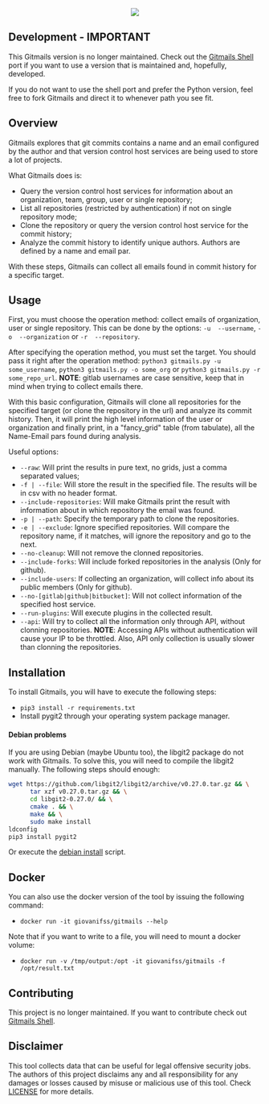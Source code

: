 <p align="center"><img src="https://s9.postimg.cc/70vgwyp73/LOGO_PROPOSAL_FOR_GITMAILS_9b.png"></p>

## Development - IMPORTANT
This Gitmails version is no longer maintained. Check out the [Gitmails Shell](https://github.com/giovanifss/Gitmails-sh)
port if you want to use a version that is maintained and, hopefully, developed.

If you do not want to use the shell port and prefer the Python version, feel free to fork Gitmails and direct it to
whenever path you see fit.

## Overview
Gitmails explores that git commits contains a name and an email configured by the author and that version control
host services are being used to store a lot of projects.

What Gitmails does is:
- Query the version control host services for information about an organization, team, group, user or single repository;
- List all repositories (restricted by authentication) if not on single repository mode;
- Clone the repository or query the version control host service for the commit history;
- Analyze the commit history to identify unique authors. Authors are defined by a name and email par.

With these steps, Gitmails can collect all emails found in commit history for a specific target.

## Usage
First, you must choose the operation method: collect emails of organization, user or single repository. This can be
done by the options: `-u  --username`, `-o  --organization` or `-r  --repository`.

After specifying the operation method, you must set the target. You should pass it right after the operation method:
`python3 gitmails.py -u some_username`, `python3 gitmails.py -o some_org` or `python3 gitmails.py -r some_repo_url`.
**NOTE**: gitlab usernames are case sensitive, keep that in mind when trying to collect emails there.

With this basic configuration, Gitmails will clone all repositories for the specified target (or clone the repository in
the url) and analyze its commit history. Then, it will print the high level information of the user or organization and
finally print, in a "fancy_grid" table (from tabulate), all the Name-Email pars found during analysis.

Useful options:
- `--raw`: Will print the results in pure text, no grids, just a comma separated values;
- `-f | --file`: Will store the result in the specified file. The results will be in csv with no header format.
- `--include-repositories`: Will make Gitmails print the result with information about in which repository the
email was found.
- `-p | --path`: Specify the temporary path to clone the repositories.
- `-e | --exclude`: Ignore specified repositories. Will compare the repository name, if it matches, will ignore
the repository and go to the next.
- `--no-cleanup`: Will not remove the clonned repositories.
- `--include-forks`: Will include forked repositories in the analysis (Only for github).
- `--include-users`: If collecting an organization, will collect info about its public members (Only for github).
- `--no-[gitlab|github|bitbucket]`: Will not collect information of the specified host service.
- `--run-plugins`: Will execute plugins in the collected result.
- `--api`: Will try to collect all the information only through API, without clonning repositories.
**NOTE**: Accessing APIs without authentication will cause your IP to be throttled. Also, API only collection is usually
slower than clonning the repositories.

## Installation
To install Gitmails, you will have to execute the following steps:
- `pip3 install -r requirements.txt`
- Install pygit2 through your operating system package manager.

#### Debian problems
If you are using Debian (maybe Ubuntu too), the libgit2 package do not work with Gitmails. To solve this, you will need
to compile the libgit2 manually. The following steps should enough:
```bash
wget https://github.com/libgit2/libgit2/archive/v0.27.0.tar.gz && \
      tar xzf v0.27.0.tar.gz && \
      cd libgit2-0.27.0/ && \
      cmake . && \
      make && \
      sudo make install
ldconfig
pip3 install pygit2
```
Or execute the [debian install](debian-install.sh) script.

## Docker
You can also use the docker version of the tool by issuing the following command:
- `docker run -it giovanifss/gitmails --help`

Note that if you want to write to a file, you will need to mount a docker volume:
- `docker run -v /tmp/output:/opt -it giovanifss/gitmails -f /opt/result.txt`

## Contributing
This project is no longer maintained. If you want to contribute check out [Gitmails Shell](https://github.com/giovanifss/Gitmails-sh).

## Disclaimer
This tool collects data that can be useful for legal offensive security jobs. The authors of this
project disclaims any and all responsibility for any damages or losses caused by misuse or malicious use of this tool.
Check [LICENSE](LICENSE) for more details.
